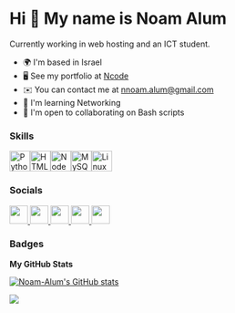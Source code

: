 Hi 👋 My name is Noam Alum
==========================

Currently working in web hosting and an ICT student.

* 🌍  I'm based in Israel
* 🖥️  See my portfolio at [Ncode](http://ncode.codes)
* ✉️  You can contact me at [nnoam.alum@gmail.com](mailto:nnoam.alum@gmail.com)
* 🧠  I'm learning Networking
* 🤝  I'm open to collaborating on Bash scripts

### Skills

<p align="left">
<a href="https://www.python.org/" target="_blank" rel="noreferrer"><img src="https://raw.githubusercontent.com/danielcranney/readme-generator/main/public/icons/skills/python-colored.svg" width="36" height="36" alt="Python" /></a><a href="https://developer.mozilla.org/en-US/docs/Glossary/HTML5" target="_blank" rel="noreferrer"><img src="https://raw.githubusercontent.com/danielcranney/readme-generator/main/public/icons/skills/html5-colored.svg" width="36" height="36" alt="HTML5" /></a><a href="https://nodejs.org/en/" target="_blank" rel="noreferrer"><img src="https://raw.githubusercontent.com/danielcranney/readme-generator/main/public/icons/skills/nodejs-colored.svg" width="36" height="36" alt="NodeJS" /></a><a href="https://www.mysql.com/" target="_blank" rel="noreferrer"><img src="https://raw.githubusercontent.com/danielcranney/readme-generator/main/public/icons/skills/mysql-colored.svg" width="36" height="36" alt="MySQL" /></a><a href="https://www.linux.org" target="_blank" rel="noreferrer"><img src="https://raw.githubusercontent.com/danielcranney/readme-generator/main/public/icons/skills/linux-colored.svg" width="36" height="36" alt="Linux" /></a>
</p>

### Socials

<a href="https://discord.com/users/noam_alum" rel="nofollow"> <themed-picture data-catalyst-inline="true" data-catalyst=""><picture> <source media="(prefers-color-scheme: dark)" srcset="https://raw.githubusercontent.com/danielcranney/readme-generator/main/public/icons/socials/discord.svg"> <source media="(prefers-color-scheme: light)" srcset="https://raw.githubusercontent.com/danielcranney/readme-generator/main/public/icons/socials/discord.svg"> <img src="https://raw.githubusercontent.com/danielcranney/readme-generator/main/public/icons/socials/discord.svg" width="32" height="32" style="visibility:visible;max-width:100%;"> </picture></themed-picture> </a>
<a href="https://www.github.com/Noam-Alum"> <themed-picture data-catalyst-inline="true" data-catalyst=""><picture> <source media="(prefers-color-scheme: dark)" srcset="https://raw.githubusercontent.com/danielcranney/readme-generator/main/public/icons/socials/github-dark.svg"> <source media="(prefers-color-scheme: light)" srcset="https://raw.githubusercontent.com/danielcranney/readme-generator/main/public/icons/socials/github.svg"> <img src="https://raw.githubusercontent.com/danielcranney/readme-generator/main/public/icons/socials/github.svg" width="32" height="32" style="visibility:visible;max-width:100%;"> </picture></themed-picture> </a>
<a href="http://www.instagram.com/noam_alum" rel="nofollow"> <themed-picture data-catalyst-inline="true" data-catalyst=""><picture> <source media="(prefers-color-scheme: dark)" srcset="https://raw.githubusercontent.com/danielcranney/readme-generator/main/public/icons/socials/instagram.svg"> <source media="(prefers-color-scheme: light)" srcset="https://raw.githubusercontent.com/danielcranney/readme-generator/main/public/icons/socials/instagram.svg"> <img src="https://raw.githubusercontent.com/danielcranney/readme-generator/main/public/icons/socials/instagram.svg" width="32" height="32" style="visibility:visible;max-width:100%;"> </picture></themed-picture> </a>
<a href="https://www.linkedin.com/in/noam-alum-51ba7421b/" rel="nofollow"> <themed-picture data-catalyst-inline="true" data-catalyst=""><picture> <source media="(prefers-color-scheme: dark)" srcset="https://raw.githubusercontent.com/danielcranney/readme-generator/main/public/icons/socials/linkedin.svg"> <source media="(prefers-color-scheme: light)" srcset="https://raw.githubusercontent.com/danielcranney/readme-generator/main/public/icons/socials/linkedin.svg"> <img src="https://raw.githubusercontent.com/danielcranney/readme-generator/main/public/icons/socials/linkedin.svg" width="32" height="32" style="visibility:visible;max-width:100%;"> </picture></themed-picture> </a>
<a href="https://www.threads.net/@noam_alum" rel="nofollow"> <themed-picture data-catalyst-inline="true" data-catalyst=""><picture> <source media="(prefers-color-scheme: dark)" srcset="https://raw.githubusercontent.com/danielcranney/readme-generator/main/public/icons/socials/threads-dark.svg"> <source media="(prefers-color-scheme: light)" srcset="https://raw.githubusercontent.com/danielcranney/readme-generator/main/public/icons/socials/threads.svg"> <img src="https://raw.githubusercontent.com/danielcranney/readme-generator/main/public/icons/socials/threads.svg" width="32" height="32" style="visibility:visible;max-width:100%;"> </picture></themed-picture> </a>

### Badges

<b>My GitHub Stats</b>

<a href="http://www.github.com/Noam-Alum"><img src="https://github-readme-stats.vercel.app/api?username=Noam-Alum&show_icons=true&hide=&count_private=true&title_color=0891b2&text_color=ffffff&icon_color=0891b2&bg_color=1c1917&hide_border=true&show_icons=true" alt="Noam-Alum's GitHub stats" /></a>

<a href="http://www.github.com/Noam-Alum"><img src="https://github-readme-streak-stats.herokuapp.com/?user=Noam-Alum&stroke=ffffff&background=1c1917&ring=0891b2&fire=0891b2&currStreakNum=ffffff&currStreakLabel=0891b2&sideNums=ffffff&sideLabels=ffffff&dates=ffffff&hide_border=true" /></a>
